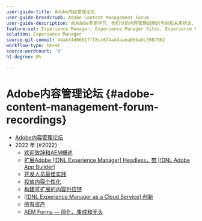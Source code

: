 ```yaml
---
user-guide-title: Adobe内容管理论坛
user-guide-breadcrumb: Adobe Content Management Forum
user-guide-description: 向Adobe专家学习，他们讨论内容管理战略的当前和未来状态、交付件、挑战和技术要求。
feature-set: Experience Manager, Experience Manager Sites, Experience Manager Assets, Experience Manager Cloud Manager, Experience Platform
solution: Experience Manager
source-git-commit: 4dab34d66617ff8cc6f4a4daaea06badc3987962
workflow-type: tm+mt
source-wordcount: '0'
ht-degree: 0%

---
```



# Adobe内容管理论坛 {#adobe-content-management-forum-recordings}

+ [Adobe内容管理论坛](overview.md)
+ 2022 年 {#2022}
   + [欢迎致辞和AEM概述](2022/welcome.md)
   + [扩展Adobe [!DNL Experience Manager] Headless，带 [!DNL Adobe App Builder]](2022/headless.md)
   + [开发人员最佳实践](2022/developer-best-practices.md)
   + [投放内容个性化](2022/personalization.md)
   + [构建可扩展的内容供应链](2022/supply-chain.md)
   + [[!DNL Experience Manager as a Cloud Service] 创新](2022/innovations.md)
   + [所有资产](2022/assets-for-all.md)
   + [AEM Forms — 简化、集成和无头](2022/forms-headless.md)